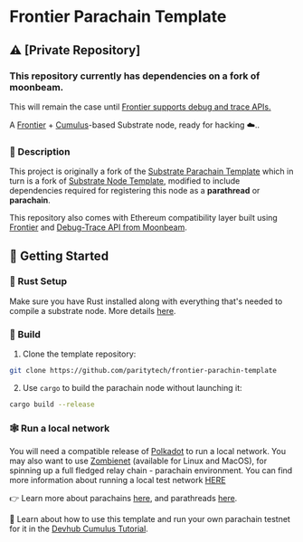# Frontier Parachain Template 

## ⚠️ [Private Repository] 
### This repository currently has dependencies on a fork of moonbeam. 

This will remain the case until [Frontier supports debug and trace APIs.](https://github.com/paritytech/frontier/pull/768) 
 

A [Frontier](https://github.com/paritytech/frontier/) + [Cumulus](https://github.com/paritytech/cumulus/)-based Substrate node, ready for hacking ☁️..

### 🔰 Description

This project is originally a fork of the [Substrate Parachain Template](https://github.com/substrate-developer-hub/substrate-parachain-template) which in turn is a fork of 
[Substrate Node Template](https://github.com/substrate-developer-hub/substrate-node-template), modified to include dependencies required for registering this node as a **parathread** or **parachain**.

This repository also comes with Ethereum compatibility layer built using [Frontier](https://github.com/paritytech/frontier) and [Debug-Trace API from Moonbeam](https://github.com/PureStake/moonbeam/). 

## 🚀 Getting Started

### 🦀 Rust Setup

Make sure you have Rust installed along with everything that's needed to compile a substrate node. More details [here](./docs/rust-setup.md).

### 🔧 Build

1. Clone the template repository:

```sh
git clone https://github.com/paritytech/frontier-parachin-template
```

2. Use `cargo` to build the parachain node without launching it:

```sh
cargo build --release
```

### 🕸️ Run a local network
 You will need a compatible release of [Polkadot](https://github.com/paritytech/polkadot) to run a local network. You may also want to use [Zombienet](https://github.com/paritytech/zombienet/releases) (available for Linux and MacOS),  for spinning up a full fledged relay chain - parachain environment. You can find more information about running a local test network [HERE](./docs/zombienet.md)



👉 Learn more about parachains [here](https://wiki.polkadot.network/docs/learn-parachains), and parathreads [here](https://wiki.polkadot.network/docs/learn-parathreads).


🧙 Learn about how to use this template and run your own parachain testnet for it in the
[Devhub Cumulus Tutorial](https://docs.substrate.io/tutorials/v3/cumulus/start-relay/).